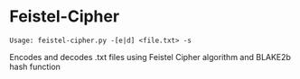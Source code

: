 # Feistel-Cipher

```Usage: feistel-cipher.py -[e|d] <file.txt> -s```

Encodes and decodes .txt files using Feistel Cipher algorithm and BLAKE2b 
hash function